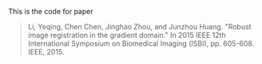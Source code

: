 This is the code for paper

> Li, Yeqing, Chen Chen, Jinghao Zhou, and Junzhou Huang. "Robust image registration in the gradient domain." In 2015 IEEE 12th International Symposium on Biomedical Imaging (ISBI), pp. 605-608. IEEE, 2015.
